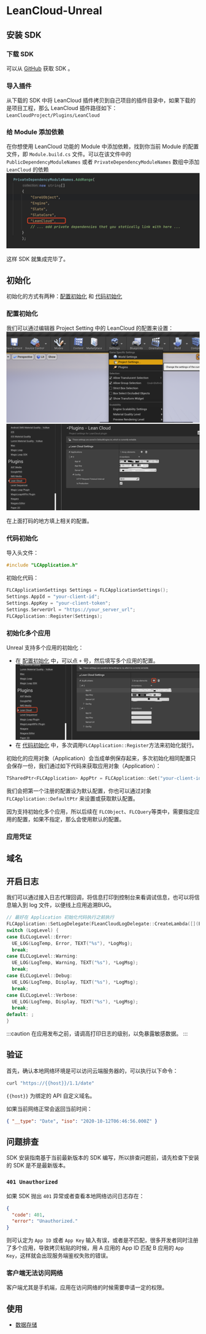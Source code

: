 # LeanCloud-Unreal

## 安装 SDK

### 下载 SDK

可以从 [GitHub](https://github.com/leancloud/unreal-sdk/releases) 获取 SDK 。

### 导入插件

从下载的 SDK 中将 LeanCloud 插件拷贝到自己项目的插件目录中，如果下载的是项目工程，那么 LeanCloud 插件路径如下：`LeanCloudProject/Plugins/LeanCloud`

### 给 Module 添加依赖

在你想使用 LeanCloud 功能的 Module 中添加依赖，找到你当前 Module 的配置文件，即 `Module.build.cs` 文件。可以在该文件中的 `PublicDependencyModuleNames` 或者 `PrivateDependencyModuleNames` 数组中添加 `LeanCloud` 的依赖
![](docs/images/ModuleDependencyLeanCloud.jpg)


这样 SDK 就集成完毕了。

## 初始化

初始化的方式有两种：[配置初始化](#配置初始化) 和 [代码初始化](#代码初始化)

### 配置初始化

我们可以通过编辑器 Project Setting 中的 LeanCloud 的配置来设置：
![](docs/images/ProjectSettings.png)
![](docs/images/LeanCloudSetting.png)

在上面打码的地方填上相关的配置。

### 代码初始化

导入头文件：
```cpp
#include "LCApplication.h"
```

初始化代码：
```cpp
FLCApplicationSettings Settings = FLCApplicationSettings();
Settings.AppId = "your-client-id";
Settings.AppKey = "your-client-token";
Settings.ServerUrl = "https://your_server_url";
FLCApplication::Register(Settings);
```

### 初始化多个应用

Unreal 支持多个应用的初始化：
- 在 [配置初始化](#配置初始化) 中，可以点 `+` 号，然后填写多个应用的配置。
![](docs/images/MutiLeanCloudSetting.png)
- 在 [代码初始化](#代码初始化) 中，多次调用`FLCApplication::Register`方法来初始化就行。

初始化的应用对象（Application）会当成单例保存起来，多次初始化相同配置只会保存一份，我们通过如下代码来获取应用对象（Application）：
```cpp
TSharedPtr<FLCApplication> AppPtr = FLCApplication::Get("your-client-id");
```

我们会把第一个注册的配置设为默认配置，你也可以通过对象 `FLCApplication::DefaultPtr` 来设置或获取默认配置。

因为支持初始化多个应用，所以后续在 `FLCObject`、`FLCQuery`等类中，需要指定应用的配置，如果不指定，那么会使用默认的配置。


### 应用凭证

<AppConfig />

## 域名

<DomainBinding />

## 开启日志

我们可以通过接入日志代理回调，将信息打印到控制台来看调试信息，也可以将信息输入到 log 文件，以便线上应用追溯BUG。

```cpp
// 最好在 Application 初始化代码执行之前执行
FLCApplication::SetLogDelegate(FLeanCloudLogDelegate::CreateLambda([](ELCLogLevel LogLevel, const FString& LogMsg) {
switch (LogLevel) {
case ELCLogLevel::Error: 
  UE_LOG(LogTemp, Error, TEXT("%s"), *LogMsg);
  break;
case ELCLogLevel::Warning: 
  UE_LOG(LogTemp, Warning, TEXT("%s"), *LogMsg);
  break;
case ELCLogLevel::Debug:
  UE_LOG(LogTemp, Display, TEXT("%s"), *LogMsg);
  break;
case ELCLogLevel::Verbose:
  UE_LOG(LogTemp, Display, TEXT("%s"), *LogMsg);
  break;
default: ;
}
```

:::caution
在应用发布之前，请调高打印日志的级别，以免暴露敏感数据。
:::

## 验证

首先，确认本地网络环境是可以访问云端服务器的，可以执行以下命令：

```sh
curl "https://{{host}}/1.1/date"
```

`{{host}}` 为绑定的 API 自定义域名。

如果当前网络正常会返回当前时间：

```json
{ "__type": "Date", "iso": "2020-10-12T06:46:56.000Z" }
```


## 问题排查

SDK 安装指南基于当前最新版本的 SDK 编写，所以排查问题前，请先检查下安装的 SDK 是不是最新版本。

### `401 Unauthorized`

如果 SDK 抛出 `401` 异常或者查看本地网络访问日志存在：

```json
{
  "code": 401,
  "error": "Unauthorized."
}
```

则可认定为 `App ID` 或者 `App Key` 输入有误，或者是不匹配，很多开发者同时注册了多个应用，导致拷贝粘贴的时候，用 A 应用的 App ID 匹配 B 应用的 `App Key`，这样就会出现服务端鉴权失败的错误。

### 客户端无法访问网络

客户端尤其是手机端，应用在访问网络的时候需要申请一定的权限。


## 使用
* [数据存储](docs/storage.md)
